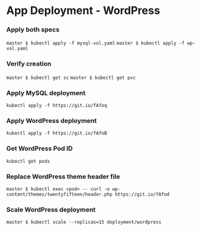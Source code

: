 # App Deployment - WordPress

### Apply both specs
`master $ kubectl apply -f mysql-vol.yaml`
`master $ kubectl apply -f wp-vol.yaml`

### Verify creation
`master $ kubectl get sc`
`master $ kubectl get pvc`

### Apply MySQL deployment
`kubectl apply -f https://git.io/fAfoq`

### Apply WordPress deployment
`kubectl apply -f https://git.io/fAfoB`

### Get WordPress Pod ID
`kubectl get pods`

### Replace WordPress theme header file
`master $ kubectl exec <pod> -- curl -o wp-content/themes/twentyfifteen/header.php https://git.io/fAfod`

### Scale WordPress deployment
`master $ kubectl scale --replicas=15 deployment/wordpress`

